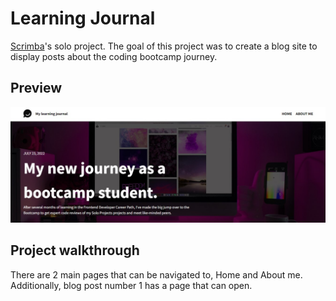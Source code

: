 # Learning Journal

[Scrimba](https://scrimba.com/)'s solo project. The goal of this project was to create a blog site to display posts about the coding bootcamp journey.

## Preview

![preview](/images/preview.jpg)

## Project walkthrough

There are 2 main pages that can be navigated to, Home and About me. Additionally, blog post number 1 has a page that can open.